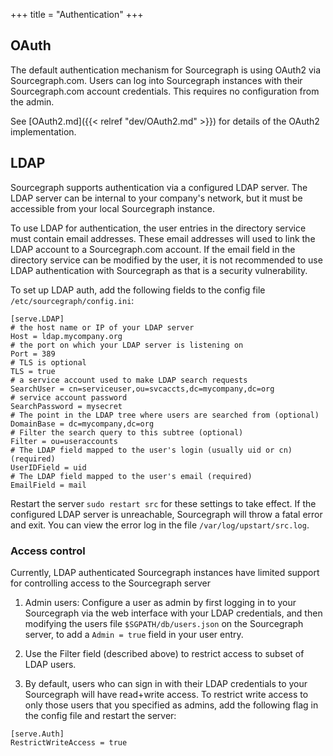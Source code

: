+++
title = "Authentication"
+++

## OAuth

The default authentication mechanism for Sourcegraph is using OAuth2 via Sourcegraph.com. Users can log into Sourcegraph instances with their Sourcegraph.com account credentials. This requires no configuration from the admin.

See [OAuth2.md]({{< relref "dev/OAuth2.md" >}}) for details of the OAuth2 implementation.

## LDAP

Sourcegraph supports authentication via a configured LDAP server. The LDAP server can be internal to your company's network, but it must be accessible from your local Sourcegraph instance.

To use LDAP for authentication, the user entries in the directory service must contain email addresses. These email addresses will used to link the LDAP account to a Sourcegraph.com account. If the email field in the directory service can be modified by the user, it is not recommended to use LDAP authentication with Sourcegraph as that is a security vulnerability.

To set up LDAP auth, add the following fields to the config file `/etc/sourcegraph/config.ini`:

```
[serve.LDAP]
# the host name or IP of your LDAP server
Host = ldap.mycompany.org
# the port on which your LDAP server is listening on
Port = 389
# TLS is optional
TLS = true
# a service account used to make LDAP search requests
SearchUser = cn=serviceuser,ou=svcaccts,dc=mycompany,dc=org
# service account password
SearchPassword = mysecret
# The point in the LDAP tree where users are searched from (optional)
DomainBase = dc=mycompany,dc=org
# Filter the search query to this subtree (optional)
Filter = ou=useraccounts
# The LDAP field mapped to the user's login (usually uid or cn) (required)
UserIDField = uid
# The LDAP field mapped to the user's email (required)
EmailField = mail
```

Restart the server `sudo restart src` for these settings to take effect. If the configured LDAP server is unreachable, Sourcegraph will throw a fatal error and exit. You can view the error log in the file `/var/log/upstart/src.log`.

### Access control

Currently, LDAP authenticated Sourcegraph instances have limited support for controlling access to the Sourcegraph server

1. Admin users: Configure a user as admin by first logging in to your Sourcegraph via the web interface with your LDAP credentials, and then modifying the users file `$SGPATH/db/users.json` on the Sourcegraph server, to add a `Admin = true` field in your user entry.

2. Use the Filter field (described above) to restrict access to subset of LDAP users.

3. By default, users who can sign in with their LDAP credentials to your Sourcegraph will have read+write access. To restrict write access to only those users that you specified as admins, add the following flag in the config file and restart the server:

```
[serve.Auth]
RestrictWriteAccess = true
```
